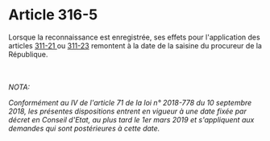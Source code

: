 # Article 316-5

<p>Lorsque la reconnaissance est enregistrée, ses effets pour l'application des articles <a href='/code-civil/livre-ier-des-personnes/titre-vii-de-la-filiation/chapitre-ier-dispositions-generales/section-4-des-regles-de-devolution-du-nom-de-famille/311-21.md' title='Code civil - art. 311-21 (V)'>311-21 </a>ou <a href='/code-civil/livre-ier-des-personnes/titre-vii-de-la-filiation/chapitre-ier-dispositions-generales/section-4-des-regles-de-devolution-du-nom-de-famille/311-23.md' title='Code civil - art. 311-23 (V)'>311-23</a> remontent à la date de la saisine du procureur de la République.</p><br/><br/><i>NOTA:<p>Conformément au IV de l'article 71 de la loi n° 2018-778 du 10 septembre 2018, les présentes dispositions entrent en vigueur à une date fixée par décret en Conseil d'Etat, au plus tard le 1er mars 2019 et s'appliquent aux demandes qui sont postérieures à cette date.</p></i>